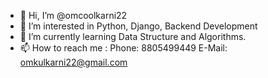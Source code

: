 - 👋 Hi, I’m @omcoolkarni22
- 👀 I’m interested in Python, Django, Backend Development
- 🌱 I’m currently learning Data Structure and Algorithms.
- 📫 How to reach me : Phone: 8805499449 E-Mail: omkulkarni22@gmail.com

<!---
omcoolkarni22/omcoolkarni22 is a ✨ special ✨ repository because its `README.md` (this file) appears on your GitHub profile.
You can click the Preview link to take a look at your changes.
--->
